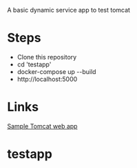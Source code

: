 A basic dynamic service app to test tomcat

# Steps
* Clone this repository 
* cd 'testapp'
* docker-compose up --build
* http://localhost:5000

# Links
[Sample Tomcat web app](https://tomcat.apache.org/tomcat-8.0-doc/appdev/sample/)
# testapp
